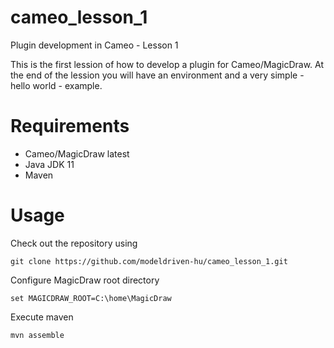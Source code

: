 # cameo_lesson_1
Plugin development in Cameo - Lesson 1

This is the first lession of how to develop a plugin for Cameo/MagicDraw. At the end of the lession you will have an environment and a very simple - hello world - example.

# Requirements

- Cameo/MagicDraw latest 
- Java JDK 11 
- Maven

# Usage

Check out the repository using 

`git clone https://github.com/modeldriven-hu/cameo_lesson_1.git`

Configure MagicDraw root directory

`set MAGICDRAW_ROOT=C:\home\MagicDraw`

Execute maven

`mvn assemble`
